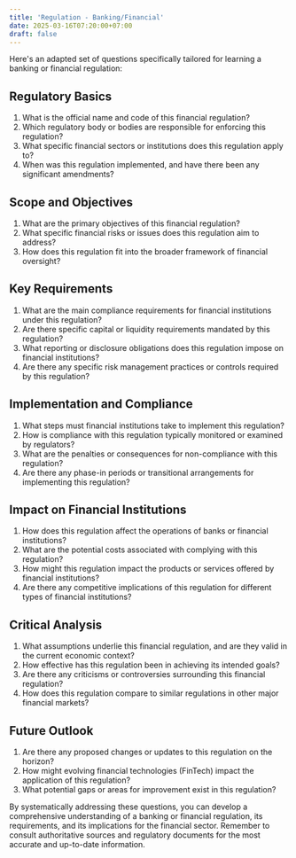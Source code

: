 ```yaml
---
title: 'Regulation - Banking/Financial'
date: 2025-03-16T07:20:00+07:00
draft: false
---
```


Here's an adapted set of questions specifically tailored for learning a banking or financial regulation:

## Regulatory Basics

1. What is the official name and code of this financial regulation?
2. Which regulatory body or bodies are responsible for enforcing this regulation?
3. What specific financial sectors or institutions does this regulation apply to?
4. When was this regulation implemented, and have there been any significant amendments?

## Scope and Objectives

1. What are the primary objectives of this financial regulation?
2. What specific financial risks or issues does this regulation aim to address?
3. How does this regulation fit into the broader framework of financial oversight?

## Key Requirements

1. What are the main compliance requirements for financial institutions under this regulation?
2. Are there specific capital or liquidity requirements mandated by this regulation?
3. What reporting or disclosure obligations does this regulation impose on financial institutions?
4. Are there any specific risk management practices or controls required by this regulation?

## Implementation and Compliance

1. What steps must financial institutions take to implement this regulation?
2. How is compliance with this regulation typically monitored or examined by regulators?
3. What are the penalties or consequences for non-compliance with this regulation?
4. Are there any phase-in periods or transitional arrangements for implementing this regulation?

## Impact on Financial Institutions

1. How does this regulation affect the operations of banks or financial institutions?
2. What are the potential costs associated with complying with this regulation?
3. How might this regulation impact the products or services offered by financial institutions?
4. Are there any competitive implications of this regulation for different types of financial institutions?

## Critical Analysis

1. What assumptions underlie this financial regulation, and are they valid in the current economic context?
2. How effective has this regulation been in achieving its intended goals?
3. Are there any criticisms or controversies surrounding this financial regulation?
4. How does this regulation compare to similar regulations in other major financial markets?

## Future Outlook

1. Are there any proposed changes or updates to this regulation on the horizon?
2. How might evolving financial technologies (FinTech) impact the application of this regulation?
3. What potential gaps or areas for improvement exist in this regulation?

By systematically addressing these questions, you can develop a comprehensive understanding of a banking or financial regulation, its requirements, and its implications for the financial sector. Remember to consult authoritative sources and regulatory documents for the most accurate and up-to-date information.
